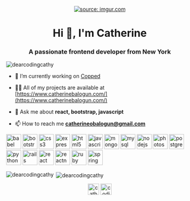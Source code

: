 <p align="center">
<a href="https://catherinebalogun.com">
  <img src="https://i.imgur.com/JMefgF9.png" title="source: imgur.com" />
</a>
</p>

<h1 align="center">Hi 👋, I'm Catherine</h1>
<h3 align="center">A passionate frontend developer from New York</h3>

<p align="left"> <img src="https://komarev.com/ghpvc/?username=dearcodingcathy" alt="dearcodingcathy" /> </p>

- 🔭 I’m currently working on [Copped](https://github.com/DearCodingCathy/Copped)

- 👨‍💻 All of my projects are available at [https://www.catherinebalogun.com/](https://www.catherinebalogun.com/)

- 💬 Ask me about **react, bootstrap, javascript**

- 📫 How to reach me **catherineobalogun@gmail.com**

<p align="left"><img src="https://www.vectorlogo.zone/logos/babeljs/babeljs-icon.svg" alt="babel" width="40" height="40"/> <img src="https://devicons.github.io/devicon/devicon.git/icons/bootstrap/bootstrap-plain.svg" alt="bootstrap" width="40" height="40"/> <img src="https://devicons.github.io/devicon/devicon.git/icons/css3/css3-original-wordmark.svg" alt="css3" width="40" height="40"/> <img src="https://devicons.github.io/devicon/devicon.git/icons/express/express-original-wordmark.svg" alt="express" width="40" height="40"/> <img src="https://devicons.github.io/devicon/devicon.git/icons/html5/html5-original-wordmark.svg" alt="html5" width="40" height="40"/> <img src="https://devicons.github.io/devicon/devicon.git/icons/javascript/javascript-original.svg" alt="javascript" width="40" height="40"/> <img src="https://devicons.github.io/devicon/devicon.git/icons/mongodb/mongodb-original-wordmark.svg" alt="mongodb" width="40" height="40"/> <img src="https://devicons.github.io/devicon/devicon.git/icons/mysql/mysql-original-wordmark.svg" alt="mysql" width="40" height="40"/> <img src="https://devicons.github.io/devicon/devicon.git/icons/nodejs/nodejs-original-wordmark.svg" alt="nodejs" width="40" height="40"/> <img src="https://devicons.github.io/devicon/devicon.git/icons/photoshop/photoshop-plain.svg" alt="photoshop" width="40" height="40"/> <img src="https://devicons.github.io/devicon/devicon.git/icons/postgresql/postgresql-original-wordmark.svg" alt="postgresql" width="40" height="40"/> <img src="https://devicons.github.io/devicon/devicon.git/icons/python/python-original.svg" alt="python" width="40" height="40"/> <img src="https://devicons.github.io/devicon/devicon.git/icons/rails/rails-original-wordmark.svg" alt="rails" width="40" height="40"/> <img src="https://devicons.github.io/devicon/devicon.git/icons/react/react-original-wordmark.svg" alt="react" width="40" height="40"/> <img src="https://reactnative.dev/img/header_logo.svg" alt="reactnative" width="40" height="40"/> <img src="https://devicons.github.io/devicon/devicon.git/icons/ruby/ruby-original-wordmark.svg" alt="ruby" width="40" height="40"/> <img src="https://www.vectorlogo.zone/logos/springio/springio-icon.svg" alt="spring" width="40" height="40"/></p><p><img align="left" src="https://github-readme-stats.vercel.app/api/top-langs/?username=dearcodingcathy&layout=compact&hide=html" alt="dearcodingcathy" /></p>

<p>&nbsp;<img align="center" src="https://github-readme-stats.vercel.app/api?username=dearcodingcathy&show_icons=true" alt="dearcodingcathy" /></p>

<p align="center">
<a href="https://linkedin.com/in/catherine balogun" target="blank"><img align="center" src="https://cdn.jsdelivr.net/npm/simple-icons@3.0.1/icons/linkedin.svg" alt="catherine balogun" height="30" width="30" /></a>
<a href="https://instagram.com/codingcathy" target="blank"><img align="center" src="https://cdn.jsdelivr.net/npm/simple-icons@3.0.1/icons/instagram.svg" alt="codingcathy" height="30" width="30" /></a>
</p>
